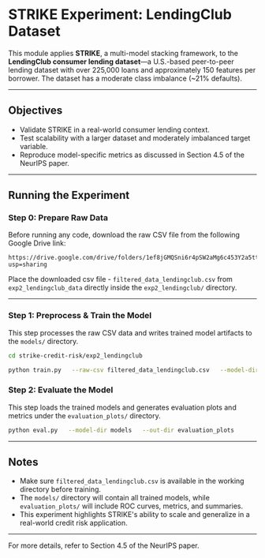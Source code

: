 
# STRIKE Experiment: LendingClub Dataset

This module applies **STRIKE**, a multi-model stacking framework, to the **LendingClub consumer lending dataset**—a U.S.-based peer-to-peer lending dataset with over 225,000 loans and approximately 150 features per borrower. The dataset has a moderate class imbalance (~21% defaults).

---

## Objectives

- Validate STRIKE in a real-world consumer lending context.
- Test scalability with a larger dataset and moderately imbalanced target variable.
- Reproduce model-specific metrics as discussed in Section 4.5 of the NeurIPS paper.

---

## Running the Experiment

### Step 0: Prepare Raw Data

Before running any code, download the raw CSV file from the following Google Drive link:

```
https://drive.google.com/drive/folders/1ef8jGMQSni6r4pSW2aMg6c453Y2a5tt6?usp=sharing
```

Place the downloaded csv file - `filtered_data_lendingclub.csv` from `exp2_lendingclub_data` directly inside the `exp2_lendingclub/` directory. 

---

### Step 1: Preprocess & Train the Model

This step processes the raw CSV data and writes trained model artifacts to the `models/` directory.

```bash
cd strike-credit-risk/exp2_lendingclub

python train.py   --raw-csv filtered_data_lendingclub.csv   --model-dir models
```

### Step 2: Evaluate the Model

This step loads the trained models and generates evaluation plots and metrics under the `evaluation_plots/` directory.

```bash
python eval.py   --model-dir models   --out-dir evaluation_plots
```

---

## Notes

- Make sure `filtered_data_lendingclub.csv` is available in the working directory before training.
- The `models/` directory will contain all trained models, while `evaluation_plots/` will include ROC curves, metrics, and summaries.
- This experiment highlights STRIKE's ability to scale and generalize in a real-world credit risk application.

---

For more details, refer to Section 4.5 of the NeurIPS paper.
